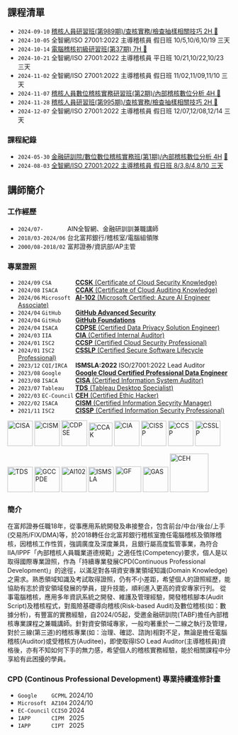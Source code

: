 ## 課程清單
* `2024-09-10` [稽核人員研習班(第989期)/查核實務/檢查抽樣相關技巧 2H 📌](https://www.tabf.org.tw/CourseDetail.aspx?PID=587526)
* `2024-10-05` 全智網/ISO 27001:2022 主導稽核員 假日班 10/5,10/6,10/19 三天
* `2024-10-14` [電腦稽核初級研習班(第37期) 7H 📌](https://www.tabf.org.tw/CourseDetail.aspx?PID=587447)
* `2024-10-21` 全智網/ISO 27001:2022 主導稽核員 平日班 10/21,10/22,10/23 三天
* `2024-11-02` 全智網/ISO 27001:2022 主導稽核員 假日班 11/02,11/09,11/10 三天
* `2024-11-07` [稽核人員數位稽核實務研習班(第2期)/內部稽核數位分析 4H 📌](https://www.tabf.org.tw/CourseDetail.aspx?PID=587435)
* `2024-11-28` [稽核人員研習班(第995期)/查核實務/檢查抽樣相關技巧 2H 📌](https://www.tabf.org.tw/CourseDetail.aspx?PID=587539)
* `2024-12-07` 全智網/ISO 27001:2022 主導稽核員 假日班 12/07,12/08,12/14 三天

### 課程紀錄
* `2024-05-30` [金融研訓院/數位數位稽核實務班(第1期)/內部稽核數位分析 4H](./20240530/) [📌](https://www.tabf.org.tw/CourseDetail.aspx?PID=564834)
* `2024-08-03` [全智網/ISO 27001:2022 主導稽核員 假日班 8/3,8/4,8/10 三天](./ISMSLA2022/)

  
## 講師簡介
### 工作經歷
* `2024/07-       ` AIN全智網、金融研訓訓兼職講師
* `2018/03-2024/06` 台北富邦銀行/稽核室/電腦組領隊
* `2000/08-2018/02` 富邦證券/資訊部/AP主管

### 專業證照
* `2024/09` `CSA       ` [**CCSK** (Certificate of Cloud Security Knowledge)](https://www.credly.com/badges/d64bc9b4-4c2d-4d40-a2c9-8a9241d909c4)
* `2024/08` `ISACA     ` [**CCAK** (Certificate of Cloud Auditing Knowledge)](https://www.credly.com/badges/efec75c3-5ca6-4ac6-9fd1-bf7d91b31c8a)
* `2024/06` `Microsoft ` [**AI-102** (Microsoft Certified: Azure AI Engineer Associate)](https://learn.microsoft.com/api/credentials/share/en-us/arien-chen/81BEEDC7D1C66A02?sharingId=D66CACAF29F5D3)
*	`2024/04` `GitHub    ` [**GitHub Advanced Security**](https://www.credly.com/badges/22134de9-ac6f-41d2-afa1-f6089eea8e4f)
* `2024/04`	`GitHub    ` [**GitHub Foundations**](https://www.credly.com/badges/f9e60f53-e2d9-48d1-a9f8-7c7fa59d2fcd)
*	`2024/04` `ISACA     ` [**CDPSE** (Certified Data Privacy Solution Engineer)](https://www.credly.com/badges/4647b9f5-2935-4d08-bf05-1f201347cec4)
* `2024/03` `IIA       ` [**CIA** (Certified Internal Auditor)](https://www.credly.com/badges/c71d59e1-e355-459d-a272-21f3b08d892d)
*	`2024/01` `ISC2      ` [**CCSP** (Certified Cloud Security Professional)](https://www.credly.com/badges/4c6660a6-cdfe-4d94-b44d-d9a779091d3e)
* `2024/01` `ISC2      ` [**CSSLP** (Certified Secure Software Lifecycle Professional)](https://www.credly.com/badges/cc230878-880f-4a6f-b66f-91be25f0508b)
* `2023/12`	`CQI/IRCA  ` **ISMSLA:2022** ISO/27001:2022 Lead Auditor
* `2023/08`	`Google    ` [**Google Cloud Certified Professional Data Engineer**](https://www.credly.com/badges/52104d31-0d6f-4b00-a2d8-594e84cd6e2d)
* `2023/08` `ISACA     ` [**CISA** (Certified Information System Auditor)](https://www.credly.com/badges/69fcf619-5b8d-4f3c-a8d9-9199c78194dd)
* `2023/07` `Tableau   ` [**TDS** (Tableau Desktop Specialist)](https://www.credly.com/badges/b6615378-1446-4765-930b-900288d89564)
*	`2022/03` `EC-Council` [**CEH** (Certified Ethic Hacker)](https://aspen.eccouncil.org/VerifyBadge?type=certification&a=5iYy5cV4/Bpi34meRflirH2pVH7lMspcayUiKixBaxM=)
* `2022/02`	`ISACA     ` [**CISM** (Certified Information Secyrity Manager)](https://www.credly.com/badges/117709b3-73cb-4603-9bb6-09fa30a66c80)
*	`2021/11` `ISC2      ` [**CISSP** (Certified Information Security Professional)](https://www.credly.com/badges/feff5e3a-81c8-481c-bae1-03f9033de46c)

[<img width="57" alt="CISA" src="https://github.com/user-attachments/assets/d9b5b722-b8db-4739-b24f-d3d02153541b">](https://www.credly.com/badges/69fcf619-5b8d-4f3c-a8d9-9199c78194dd) 
[<img width="57" alt="CISM" src="https://github.com/user-attachments/assets/580047a3-c31d-45f2-9206-8f4c2aea4a17">](https://www.credly.com/badges/117709b3-73cb-4603-9bb6-09fa30a66c80) 
[<img width="58" alt="CDPSE" src="https://github.com/user-attachments/assets/a5cf3c7f-41fa-4da0-ab3c-95429e597f47">](https://www.credly.com/badges/4647b9f5-2935-4d08-bf05-1f201347cec4) 
[<img width="53" alt="CCAK" src="https://github.com/user-attachments/assets/1b6f2684-8515-42d9-9272-95cb83517623">](https://www.credly.com/badges/efec75c3-5ca6-4ac6-9fd1-bf7d91b31c8a) 
[<img width="57" alt="CIA" src="https://github.com/user-attachments/assets/1d7310d6-facf-445b-810b-50c72c277963">](https://www.credly.com/badges/c71d59e1-e355-459d-a272-21f3b08d892d) 
[<img width="57" alt="CISSP" src="https://github.com/user-attachments/assets/df0c0cf9-5909-4384-84f2-0706976749bb">](https://www.credly.com/badges/feff5e3a-81c8-481c-bae1-03f9033de46c)
[<img width="57" alt="CCSP" src="https://github.com/user-attachments/assets/9cb81846-eb01-46c0-abe5-926d5bb0a352">](https://www.credly.com/badges/4c6660a6-cdfe-4d94-b44d-d9a779091d3e) 
[<img width="57" alt="CSSLP" src="https://github.com/user-attachments/assets/d28e8b03-58f5-4258-92e0-e1f2739dc778">](https://www.credly.com/badges/cc230878-880f-4a6f-b66f-91be25f0508b) 

[<img width="57" alt="TDS" src="https://github.com/user-attachments/assets/bcdb8ee1-4bf6-4bbd-96b7-c76c00e3d1b6">](https://www.credly.com/badges/b6615378-1446-4765-930b-900288d89564) 
[<img width="57" alt="GCCPDE" src="https://github.com/user-attachments/assets/04c34123-3011-4abf-adfa-2083ab3518a9">](https://www.credly.com/badges/52104d31-0d6f-4b00-a2d8-594e84cd6e2d) 
[<img width="57" alt="AI102" src="https://github.com/user-attachments/assets/3cddb337-28b8-4e9a-8ea7-37931f727bc9">](https://learn.microsoft.com/api/credentials/share/en-us/arien-chen/81BEEDC7D1C66A02?sharingId=D66CACAF29F5D3) 
<img width="57" alt="ISMSLA" src="https://github.com/user-attachments/assets/5186a24b-c1fd-432f-a332-0ae20f42db69"> 
[<img width="58" alt="GF" src="https://github.com/user-attachments/assets/a44c0d5b-1fd1-469f-8e82-58b47a1f01fd">](https://www.credly.com/badges/f9e60f53-e2d9-48d1-a9f8-7c7fa59d2fcd) 
[<img width="57" alt="GAS" src="https://github.com/user-attachments/assets/58741a59-ef46-4758-9329-71694678a555">](https://www.credly.com/badges/22134de9-ac6f-41d2-afa1-f6089eea8e4f) 
[<img width="87" alt="CEH" src="https://github.com/user-attachments/assets/499b7413-5c37-4a3e-b602-01b442a3d409">](https://aspen.eccouncil.org/VerifyBadge?type=certification&a=5iYy5cV4/Bpi34meRflirH2pVH7lMspcayUiKixBaxM=) 

### 簡介
在富邦證券任職18年，從事應用系統開發及串接整合，包含前台/中台/後台/上手(交易所/FIX/DMA)等，於2018轉任台北富邦銀行稽核室擔任電腦稽核及領隊稽核，因稽核工作性質，強調廣度及深度兼具，且銀行屬高度監管事業，為符合IIA/IPPF「內部稽核人員職業道德規範」之適任性(Competency)要求，個人是以取得國際專業證照，作為「持續專業發展CPD(Continuous Professional Development)」的途徑，以滿足對各項資安專業領域知識(Domain Knowledge)之需求。熟悉領域知識及考試取得證照，仍有不小差距，希望個人的證照經歷，能協助有志於資安領域發展的學員，提升技能，順利進入更高的資安專家行列。
從事電腦稽核，應用多年資訊系統之開發、維護及管理經驗，開發稽核腳本(Audit Script)及稽核程式，對風險基礎導向稽核(Risk-based Audit)及數位稽核(如：數據分析)，有豐富的實務經驗，自2024/05起，受邀金融研訓院(TABF)擔任內部稽核專業課程之兼職講師。針對資安領域專家，一般均著重於一二線之執行及管理，對於三線(第三道)的稽核專業(如：治理、確認、諮詢)相對不足，無論是擔任電腦稽核(Auditor)或受稽核方(Auditee)，即使取得ISO Lead Auditor(主導稽核員)資格後，亦有不知如何下手的無力感，希望個人的稽核實務經驗，能於相關課程中分享給有此困擾的學員。

### CPD (Continous Professional Development) 專業持續進修計畫
* `Google    ` `GCPML` 2024/10
* `Microsoft ` `AZ104` 2024/10
* `EC-Council` `CCISO` 2024
* `IAPP      ` `CIPM ` 2025
* `IAPP      ` `CIPT ` 2025  










